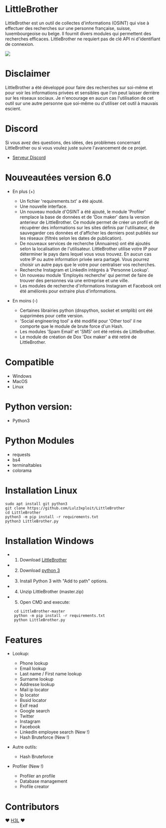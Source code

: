 LittleBrother
=

LittleBrother est un outil de collectes d'informations (OSINT) qui vise à effectuer des recherches sur une personne française, suisse, luxembourgeoise ou belge. Il fournit divers modules qui permettent des recherches efficaces. LittleBrother ne requiert pas de clé API ni d'identifiant de connexion.

![](https://i.ibb.co/YdvfVPw/Capture.png)

Disclaimer
=
LittleBrother a été développé pour faire des recherches sur soi-même et pour voir les informations privées et sensibles que l'on peut laisser derrière sur les réseaux sociaux. Je n'encourage en aucun cas l'utilisation de cet outil sur une autre personne que soi-même ou d'utiliser cet outil à mauvais escient.

Discord
=
Si vous avez des questions, des idées, des problèmes concernant LittleBrother ou si vous voulez juste suivre l'avancement de ce projet.  
- [Serveur Discord](https://discord.gg/r8GvsYM)

Nouveautées version 6.0
=
- En plus (+)
	- Un fichier 'requirements.txt' a été ajouté.
	- Une nouvelle interface.
	- Un nouveau module d'OSINT a été ajouté, le module 'Profiler' remplace la base de données et de 'Dox maker' dans la version anterieur de LittleBrother. Ce module permet de créer un profil et de récupérer des informations sur les sites définis par l'utilisateur, de sauvegarder ces données et d'afficher les derniers post publiés sur les réseaux (filtrés selon les dates de publication).
	- De nouveaux services de recherche (Annuaires) ont été ajoutés selon la localisation de l'utilisateur. LittleBrother utilise votre IP pour déterminer le pays dans lequel vous vous trouvez. En aucun cas votre IP ou autre information privée sera partagé. Vous pourrez choisir un autre pays que le votre pour centraliser vos recherches.
	- Recherche Instagram et LinkedIn intégrés à 'Personne Lookup'.
	- Un nouveau module 'Employés recherche' qui permet de faire de trouver des personnes via une entreprise et une ville.
	- Les modules de recherche d'informations Instagram et Facebook ont été améliorés pour extraire plus d'informations.  

- En moins (-)
	- Certaines librairies python (dnspython, socket et smtplib) ont été supprimées pour cette version.
	- 'Social engineering tool' a été modifié pour 'Other tool' il ne comporte que le module de brute force d'un Hash.
	- Les modules 'Spam Email' et 'SMS' ont été retirés de LittleBrother.
	- Le module de création de Dox 'Dox maker' a été retiré de LittleBrother.


Compatible
=
- Windows
- MacOS
- Linux

Python version:
=
- Python3

Python Modules
=
- requests
- bs4
- terminaltables
- colorama


Installation Linux
=
    sudo apt install git python3
    git clone https://github.com/Lulz3xploit/LittleBrother
    cd LittleBrother
    python3 -m pip install -r requirements.txt
    python3 LittleBrother.py

Installation Windows
=
- 1. Download [LittleBrother](https://github.com/lulz3xploit/LittleBrother/archive/master.zip)
- 2. Download [python 3](https://www.python.org/downloads/release/python-380/) 
- 3. Install Python 3 with "Add to path" options.
- 4. Unzip LittleBrother (master.zip)
- 5. Open CMD and execute:
```
    cd LittleBrother-master
    python -m pip install -r requirements.txt
    python LittleBrother.py
```

Features
=
 - Lookup:

	- Phone lookup
	- Email lookup
	- Last name / First name lookup
	- Surname lookup
	- Addresse lookup
	- Mail ip locator
	- Ip locator
	- Bssid locator
	- Exif read
	- Google search
	- Twitter
	- Instagram
	- Facebook
	- LinkedIn employee search (New !)
	- Hash Bruteforce (New !)

 - Autre outils:

	- Hash Bruteforce

- Profiler (New !)
	- Profiler an profile
	- Database management
	- Profile creator

Contributors
=
❤️ [H3L](https://github.com/lrhel) ❤
